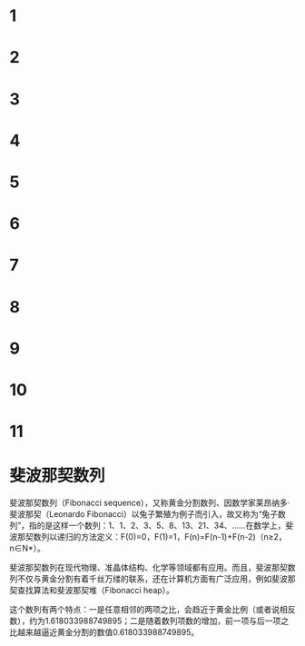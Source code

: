 # 1
# 2
# 3
# 4
# 5
# 6
# 7
# 8
# 9
# 10
# 11

# 斐波那契数列
斐波那契数列（Fibonacci sequence），又称黄金分割数列、因数学家莱昂纳多·斐波那契（Leonardo Fibonacci）以兔子繁殖为例子而引入，故又称为“兔子数列”，指的是这样一个数列：1、1、2、3、5、8、13、21、34、……在数学上，斐波那契数列以递归的方法定义：F(0)=0，F(1)=1，F(n)=F(n-1)+F(n-2)（n≥2，n∈N*）。

斐波那契数列在现代物理、准晶体结构、化学等领域都有应用。而且，斐波那契数列不仅与黄金分割有着千丝万缕的联系，还在计算机方面有广泛应用，例如斐波那契查找算法和斐波那契堆（Fibonacci heap）。

这个数列有两个特点：一是任意相邻的两项之比，会趋近于黄金比例（或者说相反数），约为1.618033988749895；二是随着数列项数的增加，前一项与后一项之比越来越逼近黄金分割的数值0.618033988749895。